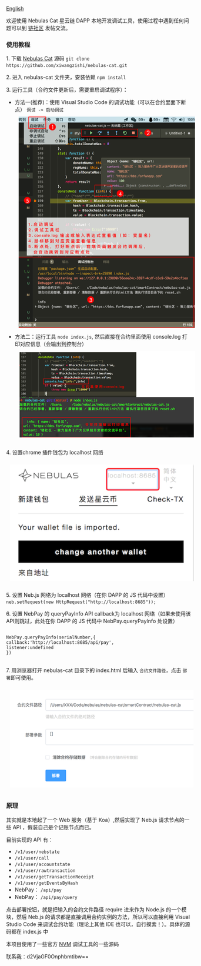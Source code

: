 <a href="https://github.com/xiwangzishi/nebulas-cat/blob/master/README-EN.md">English</a>
<p>欢迎使用 Nebulas Cat 星云链 DAPP 本地开发调试工具，使用过程中遇到任何问题可以到 <a target="_blank" href="https://bbs.forfunapp.com/">链社区</a> 发帖交流。</p>
<h3>使用教程</h3>
<p>1. 下载
    <a target="_blank" href="https://github.com/xiwangzishi/nebulas-cat">Nebulas Cat</a> 源码
    <code>git clone https://github.com/xiwangzishi/nebulas-cat.git</code>
</p>

<p>2. 进入 nebulas-cat 文件夹，安装依赖
    <code>npm install</code>
</p>

<p>3. 运行工具（合约文件更新后，需要重启调试程序）：</p>
<ul>
    <li>方法一(推荐)：使用 Visual Studio Code 的调试功能（可以在合约里面下断点）
        <code>调试 -> 启动调试</code>
        <img style="width:500px;margin:10px;" src="static/images/vsc-step.png" alt="">
    </li>
    <li>方法二：运行工具
        <code>node index.js</code>, 然后直接在合约里面使用 console.log 打印对应信息（会输出到控制台）
        <img style="width:500px;margin:10px;" src="static/images/cli-step.png" alt="">
    </li>
</ul>

<p>4. 设置chrome 插件钱包为 localhost 网络</p>
<img style="width:500px;margin:10px;" src="static/images/chrome-plugin.png" alt="">
<p>5. 设置 Neb.js 网络为 localhost 网络（在你 DAPP 的 JS 代码中设置）
    <code>neb.setRequest(new HttpRequest("http://localhost:8685"));</code>
</p>
<p>6. 设置 NebPay 的 queryPayInfo API callback为 localhost 网络（如果未使用该API则跳过，此处在你 DAPP 的 JS 代码中 NebPay.queryPayInfo 处设置）
    <pre>
<code style="display:block;">
NebPay.queryPayInfo(serialNumber,{
callback:'http://localhost:8685/api/pay',
listener:undefined
})
</code>
</pre>
</p>

<p>7. 用浏览器打开 nebulas-cat 目录下的 index.html 后输入
    <code>合约文件路径</code>，点击
    <code>部署</code>即可使用。</p>
<img style="width:500px;margin:10px;" src="static/images/config.png" alt="">

<h3>原理</h3>
<p>其实就是本地起了一个 Web 服务（基于 Koa）,然后实现了 Neb.js 请求节点的一些 API ，假装自己是个记账节点而已。</p>
<p>目前实现的 API 有：</p>
<ul>
    <li>
        <code>/v1/user/nebstate</code>
    </li>
    <li>
        <code>/v1/user/call</code>
    </li>
    <li>
        <code>/v1/user/accountstate</code>
    </li>
    <li>
        <code>/v1/user/rawtransaction</code>
    </li>
    <li>
        <code>/v1/user/getTransactionReceipt</code>
    </li>
    <li>
        <code>/v1/user/getEventsByHash</code>
    </li>
    <li>NebPay：
        <code>/api/pay</code>
    </li>
    <li>NebPay：
        <code>/api/pay/query</code>
    </li>
</ul>
<p>点击部署按钮，就是把输入的合约文件路径 require 进来作为 Node.js 的一个模块，然后 Neb.js 的请求都是直接调用合约实例的方法，所以可以直接利用 Visual Studio Code 来调试合约功能（理论上其他 IDE 也可以，自行摸索！）。具体的源码都在 index.js 中</p>
<p>本项目使用了一些官方
    <a href="https://github.com/nebulasio/neb.js/tree/feature/nvm">NVM</a> 调试工具的一些源码</p>
<p>联系我：d2VjaGF0Onphbmtibw==</p>
